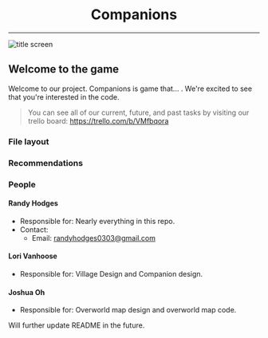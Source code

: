 <h1 align='center'> Companions </h1>

---------- 
![title screen](./assets/media/github/title_screen.gif)


## Welcome to the game

Welcome to our project. Companions is game that... . We're excited to see that you're interested in the code.

>You can see all of our current, future, and past tasks by visiting our trello board: https://trello.com/b/VMfbqora

### File layout

### Recommendations

### People
>
#### Randy Hodges 
- Responsible for: Nearly everything in this repo.
- Contact: 
  - Email: randyhodges0303@gmail.com
#### Lori Vanhoose 
- Responsible for: Village Design and Companion design. 
#### Joshua Oh
- Responsible for: Overworld map design and overworld map code. 

Will further update README in the future.
